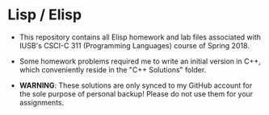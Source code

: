 # Lisp / Elisp

- This repository contains all Elisp homework and lab files associated with IUSB's CSCI-C 311 (Programming Languages) course of Spring 2018.  

- Some homework problems required me to write an initial version in C++, which conveniently reside in the "C++ Solutions" folder.

- **WARNING**: These solutions are only synced to my GitHub account for the sole purpose of personal backup!  Please do not use them for your assignments.
